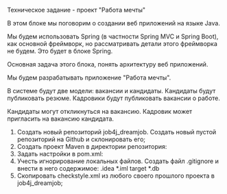 Техническое задание - проект "Работа мечты"

В этом блоке мы поговорим о создании веб приложений на языке Java.

Мы будем использовать Spring (в частности Spring MVC и Spring Boot), как основной фреймворк, но рассматривать детали этого фреймворка не будем. Это будет в блоке Spring.

Основная задача этого блока, понять архитектуру веб приложений.

Мы будем разрабатывать приложение "Работа мечты".

В системе будут две модели: вакансии и кандидаты. Кандидаты будут публиковать резюме. Кадровики будут публиковать вакансии о работе.

Кандидаты могут откликнуться на вакансию. Кадровик может пригласить на вакансию кандидата.

1. Создать новый репозиторий job4j_dreamjob. Создать новый пустой репозиторий на Github и склонировать его;
2. Создать проект Maven в директории репозитория:
3. Задать настройки в pom.xml:
4. Учесть игнорирование локальных файлов. Создать файл .gitignore и внести в него содержимое:
.idea
*.iml
target
*.db
5. Скопировать checkstyle.xml из любого своего прошлого проекта в job4j_dreamjob;